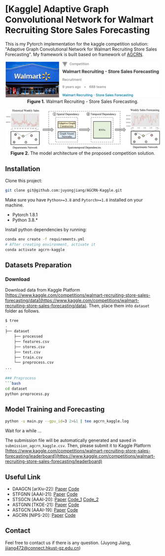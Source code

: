 # [Kaggle] Adaptive Graph Convolutional Network for Walmart Recruiting Store Sales Forecasting

This is my Pytorch implementation for the kaggle competition solution: "Adaptive Graph Convolutional Network for Walmart Recruiting Store Sales Forecasting".
My framework is built based on framework of [AGCRN](https://github.com/LeiBAI/AGCRN).

<p align="center">
  <img src="./WalmartComp.png" alt="Walmart Kaggle Competition" width="800">
  <br>
  <b>Figure 1.</b> Walmart Recruiting - Store Sales Forecasting.
</p>
<p align="center">
  <img src="./AGCRN-Kaggle.png" alt="AGCRN-Kaggle Framework" width="800">
  <br>
  <b>Figure 2.</b> The model architecture of the proposed competition solution.
</p>

## Installation
Clone this project:

```bash
git clone git@github.com:juyongjiang/AGCRN-Kaggle.git
```

Make sure you have `Python>=3.8` and `Pytorch>=1.8` installed on your machine. 

* Pytorch 1.8.1
* Python 3.8.*

Install python dependencies by running:

```bash
conda env create -f requirements.yml
# After creating environment, activate it
conda activate agcrn-kaggle
```

## Datasets Preparation
### Download
Download data from Kaggle Platform [https://www.kaggle.com/competitions/walmart-recruiting-store-sales-forecasting/data](https://www.kaggle.com/competitions/walmart-recruiting-store-sales-forecasting/data). Then, place them into `dataset` folder as follows.

```bash
$ tree
.
├── dataset
    ├── processed
    ├── features.csv
    ├── stores.csv
    ├── test.csv
    ├── train.csv
    └── preprocess.csv
...

### Preprocess
```bash
cd dataset
python preprocess.py
```

## Model Training and Forecasting
```bash
python -u main.py --gpu_id=3 2>&1 | tee agcrn_kaggle.log
```
Wait for a while ...

The submission file will be automatically generated and saved in `submission_agcrn_kaggle.csv`. 
Then, please submit it to Kaggle Platform [https://www.kaggle.com/competitions/walmart-recruiting-store-sales-forecasting/leaderboard](https://www.kaggle.com/competitions/walmart-recruiting-store-sales-forecasting/leaderboard) 


## Useful Link
- DAAGCN [arXiv-22]: [Paper](https://arxiv.org/abs/2208.03063) [Code](https://github.com/juyongjiang/DAAGCN)
- STFGNN [AAAI-21]: [Paper](https://arxiv.org/abs/2012.09641) [Code](https://github.com/MengzhangLI/STFGNN)
- STSGCN [AAAI-20]: [Paper](https://ojs.aaai.org/index.php/AAAI/article/view/5438) [Code_1](https://github.com/Davidham3/STSGCN) [Code_2](https://github.com/SmallNana/STSGCN_Pytorch)
- ASTGNN [TKDE-21]: [Paper](https://ieeexplore.ieee.org/document/9346058) [Code](https://github.com/guoshnBJTU/ASTGNN)
- ASTGCN [AAAI-19]: [Paper](https://ojs.aaai.org/index.php/AAAI/article/view/3881) [Code](https://github.com/guoshnBJTU/ASTGCN-r-pytorch)
- AGCRN [NIPS-20]: [Paper](https://arxiv.org/pdf/2007.02842.pdf) [Code](https://github.com/LeiBAI/AGCRN)

## Contact
Feel free to contact us if there is any question. (Juyong Jiang, jjiang472@connect.hkust-gz.edu.cn)

